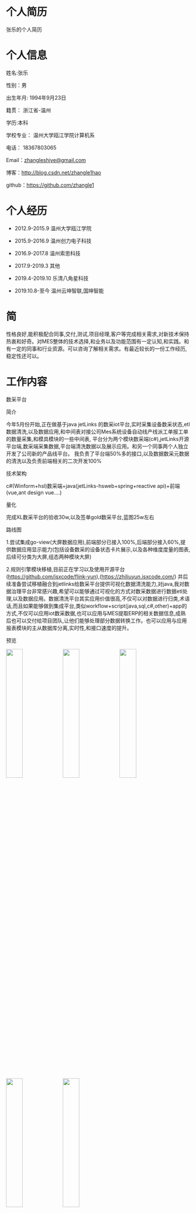 # 个人简历
张乐的个人简历
# 个人信息
姓名:张乐

性别：男

出生年月: 1994年9月23日

籍贯： 浙江省-温州

学历:本科

学校专业： 温州大学瓯江学院计算机系

电话： 18367803065

Email：zhangleshiye@gmail.com

博客：http://blog.csdn.net/zhangle1hao

github：https://github.com/zhangle1

# 个人经历

* 2012.9-2015.9 温州大学瓯江学院

* 2015.9-2016.9 温州创力电子科技

* 2016.9-2017.8 温州索思科技

* 2017.9-2019.3 其他

* 2019.4-2019.10 乐清八角星科技

* 2019.10.8-至今 温州云坤智联,国坤智能

# 简

性格良好,能积极配合同事,交付,测试,项目经理,客户等完成相关需求,对新技术保持热衷和好奇。对MES整体的技术选择,和业务以及功能范围有一定认知,和实践。和有一定的同事和行业资源。可以咨询了解相关需求。有最近较长的一份工作经历,稳定性还可以。

# 工作内容

数采平台

简介

今年5月份开始,正在做基于java jetLinks 的数采iot平台,实时采集设备数采状态,etl数据清洗,以及数据应用,和中间表对接公司Mes系统设备自动线产线派工单报工单的数量采集,和模具模块的一些中间表,
平台分为两个模块数采端(c#),jetLinks开源平台端,数采端采集数据,平台端清洗数据以及展示应用。和另一个同事两个人独立开发了公司新的产品线平台。
我负责了平台端50%多的接口,以及数据数采元数据的清洗以及负责前端相关的二次开发100%

技术架构 

c#(Winform+hsl)数采端+java(jetLinks-hsweb+spring+reactive api)+前端(vue,ant design vue....)

量化

完成XL数采平台的验收30w,以及签单gold数采平台,蓝图25w左右

路线图

1.尝试集成go-view(大屏数据应用),前端部分已接入100%,后端部分接入60%,提供数据应用显示能力(包括设备数采的设备状态卡片展示,以及各种维度度量的图表,后续可分类为大屏,组态两种模块大屏)

2.规则引擎模块移植,目前正在学习以及使用开源平台(https://github.com/isxcode/flink-yun),(https://zhiliuyun.isxcode.com/) 并后续准备尝试移植融合到jetlinks给数采平台提供可视化数据清洗能力,对java,我对数据治理平台非常感兴趣,希望可以能够通过可视化的方式对数采数据进行数据etl处理,以及数据应用。数据清洗平台其实应用价值很高,不仅可以对数据进行归类,术语话,而且如果能够做到集成平台,类似workflow+script(java,sql,c#,other)+app的方式,不仅可以应用iot数采数据,也可以应用与MES提取ERP的相关数据信息,成熟后也可以交付给项目团队,让他们能够处理部分数据转换工作。也可以应用与应用报表模块的主从数据库分离,实时性,和接口速度的提升。

预览

<img src="https://raw.githubusercontent.com/zhangle1/zhangle.github.com/master/my-pic/iot/iot1.png" width = "30%" height = "30%"   />
<img src="https://raw.githubusercontent.com/zhangle1/zhangle.github.com/master/my-pic/iot/iot2.png" width = "30%" height = "30%"   />
<img src="https://raw.githubusercontent.com/zhangle1/zhangle.github.com/master/my-pic/iot/iot3.png" width = "30%" height = "30%"   />
<img src="https://raw.githubusercontent.com/zhangle1/zhangle.github.com/master/my-pic/iot/iot4.png" width = "30%" height = "30%"   />
<img src="https://raw.githubusercontent.com/zhangle1/zhangle.github.com/master/my-pic/iot/iot5.png" width = "30%" height = "30%"   />

BI数据大屏模块

简介

我一个人开发了公司的数据大屏应用，并上线,维护了2020-2024至今十几个客户的数据大屏项目,对Mes,iot设备模块,erp等相关指标的提取,以及应用显示有比较深的理解。
以及在开源bi系统datart(java+mybatis+react+antd)上面进行二次开发,并给出外链,对bi系统的前后端架构有比较深刻的理解和实践。可以对前后端进行裁剪移植

量化

大概有40w-50w左右相关看板开发费用验收

技术架构

c#(Furion)+web(vue+naive-ui+自定义相关组件)+SQL

<img src="https://raw.githubusercontent.com/zhangle1/zhangle.github.com/master/my-pic/mes/screen1.jpg" width = "30%" height = "30%"   />
<img src="https://raw.githubusercontent.com/zhangle1/zhangle.github.com/master/my-pic/mes/screen2.jpg" width = "30%" height = "30%"   />
<img src="https://raw.githubusercontent.com/zhangle1/zhangle.github.com/master/my-pic/mes/screen3.jpg" width = "30%" height = "30%"   />

CPS MES系统

简介


公司的MES核心产品平台

技术架构

C#(Furion)+React(antd+umi)

量化

参与了公司大概有7,8个项目左右MES系统的开发相关需求任务,基本MES不同阶段的需求都有经历过,和有一定的代码积累,资源。项目大部分完成验收。

生产管理

理解相关单据生产管理工单,工单BOM,生产领料单,生产入库单,派工单,以及工艺路线,工序,以及EWI模块的的业务含义和串联,工单状态变更,下发,拆单,以及产生生产报工数据不良数据,返工数据,产出工资报表,,能根据客户或交付需求 交付相关功能,参与部分客户业务开发。

预览

<img src="https://raw.githubusercontent.com/zhangle1/zhangle.github.com/master/my-pic/mo/mo1.png" width = "30%" height = "30%"   />
<img src="https://raw.githubusercontent.com/zhangle1/zhangle.github.com/master/my-pic/mo/mo2.png" width = "30%" height = "30%"   />
<img src="https://raw.githubusercontent.com/zhangle1/zhangle.github.com/master/my-pic/mo/mo3.png" width = "30%" height = "30%"   />
<img src="https://raw.githubusercontent.com/zhangle1/zhangle.github.com/master/my-pic/mo/mo4.png" width = "30%" height = "30%"   />

仓储模块

目前接触MES的仓储模块,更多的是从同步端erp获取源单, 通过接口调用或者写库的方式去回写erp相关的单据模块。我有断断续续有一年多时间多开发和修改过对应的单据接口,以及手持端的开发工作。对于相应的接口开发有一定的理解和实践，以及与对应模块生产模块,同步模块,和基础模块标签打印的串联。对k3,金蝶云和用友u8的接口开发和同步有一定实践。

预览

<img src="https://raw.githubusercontent.com/zhangle1/zhangle.github.com/master/my-pic/wms/wms1.png" width = "30%" height = "30%"   />
<img src="https://raw.githubusercontent.com/zhangle1/zhangle.github.com/master/my-pic/wms/wms2.png" width = "30%" height = "30%"   />

品质模块

理解相关业务含义 来料检,生产检, 生产检中 在线检，首检，巡检，完工检等业务含义。与生产管理系统中派工单的串联,SRM来料到货的串联以及SPC 数据应用模块的展示。参与过部分客户的功能修改以及开发。

<img src="https://raw.githubusercontent.com/zhangle1/zhangle.github.com/master/my-pic/iqc/iqc1.png" width = "30%" height = "30%"   />
<img src="https://raw.githubusercontent.com/zhangle1/zhangle.github.com/master/my-pic/iqc/iqc2.png" width = "30%" height = "30%"   />

基础模块

理解基础资料相关配置,以及相关表关联,并参与过部分客户工程数据,标签管理,基础资料功能的修改

预览

<img src="https://raw.githubusercontent.com/zhangle1/zhangle.github.com/master/my-pic/newmes/basic1.png" width = "30%" height = "30%"   />
<img src="https://raw.githubusercontent.com/zhangle1/zhangle.github.com/master/my-pic/newmes/basic2.png" width = "30%" height = "30%"   />
<img src="https://raw.githubusercontent.com/zhangle1/zhangle.github.com/master/my-pic/newmes/basic3.png" width = "30%" height = "30%"   />
<img src="https://raw.githubusercontent.com/zhangle1/zhangle.github.com/master/my-pic/newmes/basic4.png" width = "30%" height = "30%"   />

预览

预制报表模块

完成了公司核心系统预制报表十几个的开发,以及较复杂的正向和反向追溯报表查询,以及客户自定义报表功能的修改

预览

<img src="https://raw.githubusercontent.com/zhangle1/zhangle.github.com/master/my-pic/report/report1.png" width = "30%" height = "30%"   />
<img src="https://raw.githubusercontent.com/zhangle1/zhangle.github.com/master/my-pic/report/report2.png" width = "30%" height = "30%"   />
<img src="https://raw.githubusercontent.com/zhangle1/zhangle.github.com/master/my-pic/report/report3.png" width = "30%" height = "30%"   />

设备模具模块,ANDON

参与开发了设备模块,模具模块,安灯,web的相关页面,以及部分客户关于模具上下模,寿命扣减相关的需求

预览

<img src="https://raw.githubusercontent.com/zhangle1/zhangle.github.com/master/my-pic/eqp/eqp1.png" width = "30%" height = "30%"   />
<img src="https://raw.githubusercontent.com/zhangle1/zhangle.github.com/master/my-pic/eqp/eqp2.png" width = "30%" height = "30%"   />
<img src="https://raw.githubusercontent.com/zhangle1/zhangle.github.com/master/my-pic/eqp/eqp3.png" width = "30%" height = "30%"   />
<img src="https://raw.githubusercontent.com/zhangle1/zhangle.github.com/master/my-pic/eqp/eqp4.png" width = "30%" height = "30%"   />


SPC模块

独立开发优化了特定的版本,对客户品质,质检部门spc的需求有相关实践,对常见质检方式（I_MR,XBAR_R,XBAR_S）,常见计算公式cpk,cp,cp,pp等和9大检测方式有较深理解。

预览

<img src="https://raw.githubusercontent.com/zhangle1/zhangle.github.com/master/my-pic/spc/spc1.png" width = "30%" height = "30%"   />
<img src="https://raw.githubusercontent.com/zhangle1/zhangle.github.com/master/my-pic/spc/spc2.png" width = "30%" height = "30%"   />

其他

Agv,APS,SRM

理解部分业务含义,实践操作较少,SRM早期写过部分相关需求。



WEB 平板端

公司新的套壳程序,一般做相关需求的时候顺带写了。

技术架构

react+(winform or android 套壳),react主要ui生态好,不用重复开发两套系统。

同步模块

winform 平板端

公司早期的平板端。


公司早期项目的同步程序完成了大部分需求的对接以及实践,对相关erp,plm等 以及部分图纸需求的同步有深刻的实践,后续也断断续续接到过部分相关需求,对k3 金蝶云,用友U8有实践经历。

技术架构

c#(winform+windows服务)


Android 移动端新

主要是完成对接,提供相关接口给移动端




# 技术栈工具链

工作中（熟练）

语言

c#, ts,js,sql,java(jetlinks 2024, android端(retrofit+rxjava 2019-2020))

框架 

c#(furion)react(antd),vue(naive-ui,echart,axios) java(jetlinks)

ide

visual studio, vscodes,android studio

其他

source tree,git(码云),gpt,蓝湖使用,navicat,语雀,apifox,




